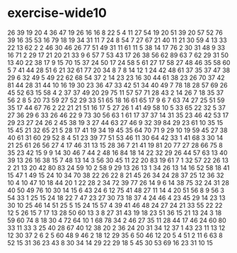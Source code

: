 # exercise-wide10
26
39
19
20
4
36
47
19
26
16
16
8
22
5
4
11
27
54
19
20
51
39
20
57
52
76
39
16
35
53
16
79
18
19
34
31
11
7
24
8
54
7
27
67
21
40
11
21
30
59
4
13
33
22
13
62
2
2
46
30
46
26
77
51
49
31
11
61
11
5
38
14
17
76
2
30
31
48
9
33
16
71
2
29
17
21
20
21
33
9
6
57
7
53
43
17
26
38
56
62
89
63
7
62
29
31
50
13
40
22
38
17
9
15
70
15
37
24
50
17
24
58
5
61
27
17
58
27
48
46
35
58
60
5
7
41
44
28
51
6
21
32
61
77
20
34
8
7
8
14
12
1
24
42
48
61
37
35
37
47
38
29
6
32
49
5
49
22
62
68
54
37
2
14
23
23
16
30
44
61
38
23
26
70
37
42
81
44
28
31
44
10
16
19
30
23
36
47
33
42
51
34
40
49
7
78
18
28
57
69
26
45
52
63
15
58
4
2
37
37
49
20
29
75
11
57
57
71
28
43
2
14
26
7
18
35
37
56
2
8
5
20
73
59
27
52
29
33
51
65
18
16
61
65
17
9
6
7
63
74
27
25
51
59
35
17
44
67
76
2
22
21
21
51
16
17
5
27
26
1
41
49
58
10
5
33
65
22
32
5
37
27
36
29
6
33
26
46
22
9
73
30
56
63
1
61
17
37
37
14
31
35
23
46
42
53
17
29
23
27
24
26
2
45
38
19
3
27
44
63
27
46
9
32
39
84
29
23
61
10
35
15
15
45
21
32
65
21
5
28
17
41
19
34
19
45
35
64
70
71
9
29
10
19
59
45
27
38
40
61
31
60
29
52
8
4
51
23
39
77
51
53
46
11
30
64
42
33
1
41
68
3
30
14
21
25
61
26
56
27
4
17
46
31
13
15
28
36
7
21
41
19
81
20
77
27
28
66
75
8
35
23
42
15
9
9
14
30
46
7
44
2
48
16
84
18
14
22
32
29
26
44
57
63
13
40
39
13
26
16
38
15
7
48
13
14
3
56
30
45
11
22
20
83
19
61
7
1
32
57
22
26
13
2
21
13
20
42
80
83
24
59
10
2
58
9
29
13
26
13
1
34
26
13
14
16
52
58
18
41
15
47
1
49
15
24
10
34
70
38
22
26
22
8
21
45
26
34
24
28
37
25
12
36
32
10
4
10
47
10
18
44
20
1
22
28
2
34
72
39
77
26
14
9
6
14
38
75
32
24
31
28
40
50
49
76
10
30
14
15
6
43
24
6
12
75
41
48
27
11
14
4
20
51
56
8
9
56
3
54
33
1
25
15
24
18
22
7
47
23
27
30
73
18
37
4
24
46
4
23
45
29
14
23
13
30
10
25
46
14
51
25
5
15
24
15
57
4
39
41
46
48
24
27
24
21
33
55
22
22
12
5
26
15
7
17
13
28
50
60
13
3
8
27
31
43
19
18
23
51
36
15
21
13
24
3
18
59
60
74
8
18
30
4
72
64
10
1
68
78
34
2
46
27
35
11
28
44
17
46
24
60
80
33
11
33
3
25
40
28
67
40
12
38
20
2
36
24
20
31
34
12
37
1
43
23
11
13
12
12
30
37
2
6
2
5
60
48
9
46
2
18
12
29
35
6
50
46
12
20
5
4
51
2
11
6
63
8
52
15
31
36
23
43
8
30
34
14
29
22
29
18
5
45
30
53
69
16
23
31
10
15
